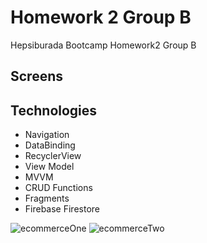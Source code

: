 # Homework 2 Group B
Hepsiburada Bootcamp Homework2 Group B

## Screens

## Technologies
- Navigation
- DataBinding
- RecyclerView
- View Model
- MVVM
- CRUD Functions
- Fragments
- Firebase Firestore

![ecommerceOne](https://user-images.githubusercontent.com/45658549/138612731-889ca1d0-a988-4fed-b221-c9d170c68192.gif)
![ecommerceTwo](https://user-images.githubusercontent.com/45658549/138612735-6941fbc6-6f1e-4928-9206-70d916d6adfd.gif)
